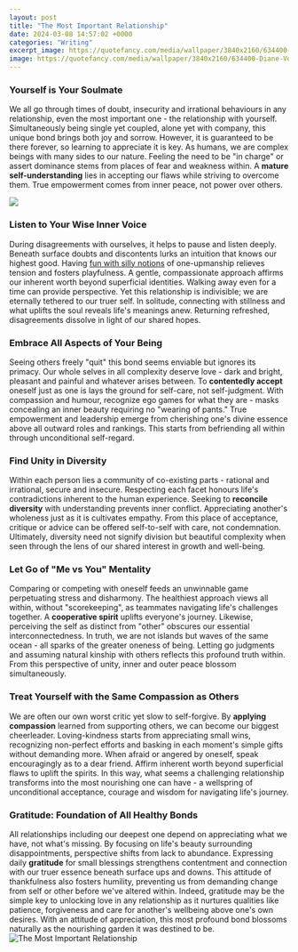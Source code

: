 ```yaml
---
layout: post
title: "The Most Important Relationship"
date: 2024-03-08 14:57:02 +0000
categories: "Writing"
excerpt_image: https://quotefancy.com/media/wallpaper/3840x2160/634400-Diane-Von-Furstenberg-Quote-The-most-important-relationship-is-the.jpg
image: https://quotefancy.com/media/wallpaper/3840x2160/634400-Diane-Von-Furstenberg-Quote-The-most-important-relationship-is-the.jpg
---
```


### Yourself is Your Soulmate
We all go through times of doubt, insecurity and irrational behaviours in any relationship, even the most important one - the relationship with yourself. Simultaneously being single yet coupled, alone yet with company, this unique bond brings both joy and sorrow. However, it is guaranteed to be there forever, so learning to appreciate it is key.
As humans, we are complex beings with many sides to our nature. Feeling the need to be "in charge" or assert dominance stems from places of fear and weakness within. A **mature self-understanding** lies in accepting our flaws while striving to overcome them. True empowerment comes from inner peace, not power over others.

![](https://quotefancy.com/media/wallpaper/3840x2160/4150626-Diane-Von-Furstenberg-Quote-The-most-important-relationship-is-the.jpg)
### Listen to Your Wise Inner Voice  
During disagreements with ourselves, it helps to pause and listen deeply. Beneath surface doubts and discontents lurks an intuition that knows our highest good. Having [fun with silly notions](https://store.fi.io.vn/woman-cant-resist-her-shiba-inu-dog-lover-1) of one-upmanship relieves tension and fosters playfulness. A gentle, compassionate approach affirms our inherent worth beyond superficial identities.
Walking away even for a time can provide perspective. Yet this relationship is indivisible; we are eternally tethered to our truer self. In solitude, connecting with stillness and what uplifts the soul reveals life's meanings anew. Returning refreshed, disagreements dissolve in light of our shared hopes.
### Embrace All Aspects of Your Being
Seeing others freely "quit" this bond seems enviable but ignores its primacy. Our whole selves in all complexity deserve love - dark and bright, pleasant and painful and whatever arises between. To **contentedly accept** oneself just as one is lays the ground for self-care, not self-judgment. 
With compassion and humour, recognize ego games for what they are - masks concealing an inner beauty requiring no "wearing of pants." True empowerment and leadership emerge from cherishing one's divine essence above all outward roles and rankings. This starts from befriending all within through unconditional self-regard.
### Find Unity in Diversity
Within each person lies a community of co-existing parts - rational and irrational, secure and insecure. Respecting each facet honours life's contradictions inherent to the human experience. Seeking to **reconcile diversity** with understanding prevents inner conflict. 
Appreciating another's wholeness just as it is cultivates empathy. From this place of acceptance, critique or advice can be offered self-to-self with care, not condemnation. Ultimately, diversity need not signify division but beautiful complexity when seen through the lens of our shared interest in growth and well-being.
### Let Go of "Me vs You" Mentality  
Comparing or competing with oneself feeds an unwinnable game perpetuating stress and disharmony. The healthiest approach views all within, without "scorekeeping", as teammates navigating life's challenges together. A **cooperative spirit** uplifts everyone's journey.
Likewise, perceiving the self as distinct from "other" obscures our essential interconnectedness. In truth, we are not islands but waves of the same ocean - all sparks of the greater oneness of being. Letting go judgments and assuming natural kinship with others reflects this profound truth within. From this perspective of unity, inner and outer peace blossom simultaneously.
### Treat Yourself with the Same Compassion as Others
We are often our own worst critic yet slow to self-forgive. By **applying compassion** learned from supporting others, we can become our biggest cheerleader. Loving-kindness starts from appreciating small wins, recognizing non-perfect efforts and basking in each moment's simple gifts without demanding more. 
When afraid or angered by oneself, speak encouragingly as to a dear friend. Affirm inherent worth beyond superficial flaws to uplift the spirits. In this way, what seems a challenging relationship transforms into the most nourishing one can have - a wellspring of unconditional acceptance, courage and wisdom for navigating life's journey.
### Gratitude: Foundation of All Healthy Bonds  
All relationships including our deepest one depend on appreciating what we have, not what's missing. By focusing on life's beauty surrounding disappointments, perspective shifts from lack to abundance. Expressing daily **gratitude** for small blessings strengthens contentment and connection with our truer essence beneath surface ups and downs. 
This attitude of thankfulness also fosters humility, preventing us from demanding change from self or other before we've altered within. Indeed, gratitude may be the simple key to unlocking love in any relationship as it nurtures qualities like patience, forgiveness and care for another's wellbeing above one's own desires. With an attitude of appreciation, this most profound bond blossoms naturally as the nourishing garden it was destined to be.
![The Most Important Relationship](https://quotefancy.com/media/wallpaper/3840x2160/634400-Diane-Von-Furstenberg-Quote-The-most-important-relationship-is-the.jpg)